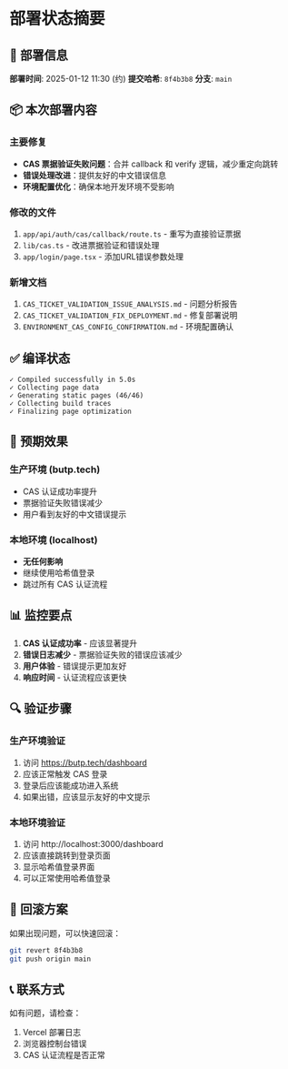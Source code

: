 # 部署状态摘要

## 🚀 部署信息

**部署时间**: 2025-01-12 11:30 (约)
**提交哈希**: `8f4b3b8`
**分支**: `main`

## 📦 本次部署内容

### 主要修复
- **CAS 票据验证失败问题**：合并 callback 和 verify 逻辑，减少重定向跳转
- **错误处理改进**：提供友好的中文错误信息
- **环境配置优化**：确保本地开发环境不受影响

### 修改的文件
1. `app/api/auth/cas/callback/route.ts` - 重写为直接验证票据
2. `lib/cas.ts` - 改进票据验证和错误处理
3. `app/login/page.tsx` - 添加URL错误参数处理

### 新增文档
1. `CAS_TICKET_VALIDATION_ISSUE_ANALYSIS.md` - 问题分析报告
2. `CAS_TICKET_VALIDATION_FIX_DEPLOYMENT.md` - 修复部署说明
3. `ENVIRONMENT_CAS_CONFIG_CONFIRMATION.md` - 环境配置确认

## ✅ 编译状态

```
✓ Compiled successfully in 5.0s
✓ Collecting page data
✓ Generating static pages (46/46)
✓ Collecting build traces
✓ Finalizing page optimization
```

## 🎯 预期效果

### 生产环境 (butp.tech)
- CAS 认证成功率提升
- 票据验证失败错误减少
- 用户看到友好的中文错误提示

### 本地环境 (localhost)
- **无任何影响**
- 继续使用哈希值登录
- 跳过所有 CAS 认证流程

## 📊 监控要点

1. **CAS 认证成功率** - 应该显著提升
2. **错误日志减少** - 票据验证失败的错误应该减少
3. **用户体验** - 错误提示更加友好
4. **响应时间** - 认证流程应该更快

## 🔍 验证步骤

### 生产环境验证
1. 访问 https://butp.tech/dashboard
2. 应该正常触发 CAS 登录
3. 登录后应该能成功进入系统
4. 如果出错，应该显示友好的中文提示

### 本地环境验证
1. 访问 http://localhost:3000/dashboard
2. 应该直接跳转到登录页面
3. 显示哈希值登录界面
4. 可以正常使用哈希值登录

## 🚨 回滚方案

如果出现问题，可以快速回滚：
```bash
git revert 8f4b3b8
git push origin main
```

## 📞 联系方式

如有问题，请检查：
1. Vercel 部署日志
2. 浏览器控制台错误
3. CAS 认证流程是否正常 